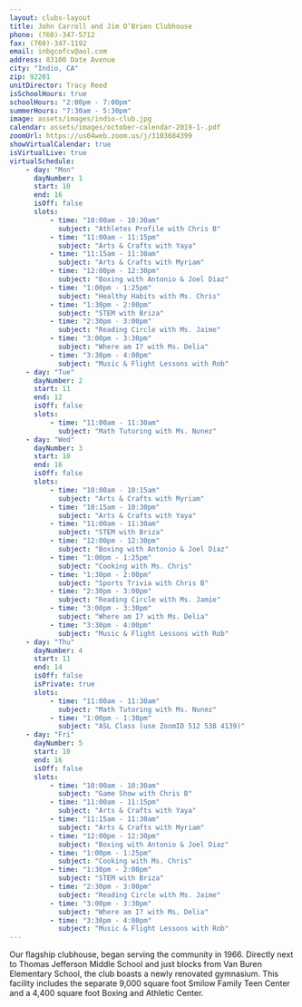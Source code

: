 ```yaml
---
layout: clubs-layout
title: John Carroll and Jim O’Brien Clubhouse
phone: (760)-347-5712
fax: (760)-347-1192
email: inbgcofcv@aol.com
address: 83100 Date Avenue
city: "Indio, CA"
zip: 92201
unitDirector: Tracy Reed
isSchoolHours: true
schoolHours: "2:00pm - 7:00pm"
summerHours: "7:30am - 5:30pm"
image: assets/images/indio-club.jpg
calendar: assets/images/october-calendar-2019-1-.pdf
zoomUrl: https://us04web.zoom.us/j/3103684399
showVirtualCalendar: true
isVirtualLive: true
virtualSchedule:
    - day: "Mon"
      dayNumber: 1
      start: 10
      end: 16
      isOff: false
      slots:
          - time: "10:00am - 10:30am"
            subject: "Athletes Profile with Chris B"
          - time: "11:00am - 11:15pm"
            subject: "Arts & Crafts with Yaya"
          - time: "11:15am - 11:30am"
            subject: "Arts & Crafts with Myriam"
          - time: "12:00pm - 12:30pm"
            subject: "Boxing with Antonio & Joel Diaz"
          - time: "1:00pm - 1:25pm"
            subject: "Healthy Habits with Ms. Chris"
          - time: "1:30pm - 2:00pm"
            subject: "STEM with Briza"
          - time: "2:30pm - 3:00pm"
            subject: "Reading Circle with Ms. Jaime"
          - time: "3:00pm - 3:30pm"
            subject: "Where am I? with Ms. Delia"
          - time: "3:30pm - 4:00pm"
            subject: "Music & Flight Lessons with Rob"
    - day: "Tue"
      dayNumber: 2
      start: 11
      end: 12
      isOff: false
      slots:
          - time: "11:00am - 11:30am"
            subject: "Math Tutoring with Ms. Nunez"
    - day: "Wed"
      dayNumber: 3
      start: 10
      end: 16
      isOff: false
      slots:
          - time: "10:00am - 10:15am"
            subject: "Arts & Crafts with Myriam"
          - time: "10:15am - 10:30pm"
            subject: "Arts & Crafts with Yaya"
          - time: "11:00am - 11:30am"
            subject: "STEM with Briza"
          - time: "12:00pm - 12:30pm"
            subject: "Boxing with Antonio & Joel Diaz"
          - time: "1:00pm - 1:25pm"
            subject: "Cooking with Ms. Chris"
          - time: "1:30pm - 2:00pm"
            subject: "Sports Trivia with Chris B"
          - time: "2:30pm - 3:00pm"
            subject: "Reading Circle with Ms. Jamie"
          - time: "3:00pm - 3:30pm"
            subject: "Where am I? with Ms. Delia"
          - time: "3:30pm - 4:00pm"
            subject: "Music & Flight Lessons with Rob"
    - day: "Thu"
      dayNumber: 4
      start: 11
      end: 14
      isOff: false
      isPrivate: true
      slots:
          - time: "11:00am - 11:30am"
            subject: "Math Tutoring with Ms. Nunez"
          - time: "1:00pm - 1:30pm"
            subject: "ASL Class (use ZoomID 512 538 4139)"
    - day: "Fri"
      dayNumber: 5
      start: 10
      end: 16
      isOff: false
      slots:
          - time: "10:00am - 10:30am"
            subject: "Game Show with Chris B"
          - time: "11:00am - 11:15pm"
            subject: "Arts & Crafts with Yaya"
          - time: "11:15am - 11:30am"
            subject: "Arts & Crafts with Myriam"
          - time: "12:00pm - 12:30pm"
            subject: "Boxing with Antonio & Joel Diaz"
          - time: "1:00pm - 1:25pm"
            subject: "Cooking with Ms. Chris"
          - time: "1:30pm - 2:00pm"
            subject: "STEM with Briza"
          - time: "2:30pm - 3:00pm"
            subject: "Reading Circle with Ms. Jaime"
          - time: "3:00pm - 3:30pm"
            subject: "Where am I? with Ms. Delia"
          - time: "3:30pm - 4:00pm"
            subject: "Music & Flight Lessons with Rob"
---
```


Our flagship clubhouse, began serving the community in 1966. Directly next to Thomas Jefferson Middle School and just blocks from Van Buren Elementary School, the club boasts a newly renovated gymnasium. This facility includes the separate 9,000 square foot Smilow Family Teen Center and a 4,400 square foot Boxing and Athletic Center.
